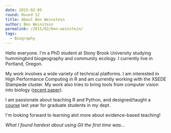 ```yaml
---
date: 2015-02-05
round: Round 12
title: About Ben Weinstein
author: Ben Weinstein
permalink: /2015/02/ben-weinstein/
tags:
  - Biography
---
```

Hello everyone. I'm a PhD student at Stony Brook University studying hummingbird biogeography and community ecology. I currently live in Portland, Oregon.

My work involves a wide variety of technical platforms. I am interested in High Performance Computing in R and am currently working with the XSEDE Stampede cluster. My work also tries to bring tools from computer vision into biology ([recent paper](http://onlinelibrary.wiley.com/doi/10.1111/2041-210X.12320/abstract)). 

I am passionate about teaching R and Python, and designed/taught a [course](http://benweinstein.weebly.com/r-course.html) last year for graduate students in my dept.

I'm looking forward to learning alot more about evidence-based teaching!

*What I found hardest about using Git the first time was...*
